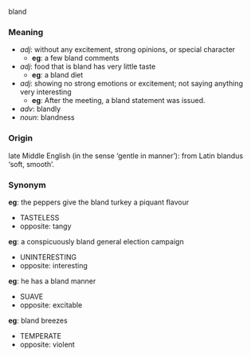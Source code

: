 bland
### Meaning
+ _adj_: without any excitement, strong opinions, or special character
	+ __eg__: a few bland comments
+ _adj_: food that is bland has very little taste
	+ __eg__: a bland diet
+ _adj_: showing no strong emotions or excitement; not saying anything very interesting
    + __eg__: After the meeting, a bland statement was issued.
+ _adv_: blandly
+ _noun_: blandness

### Origin

late Middle English (in the sense ‘gentle in manner’): from Latin blandus ‘soft, smooth’.

### Synonym

__eg__: the peppers give the bland turkey a piquant flavour 

+ TASTELESS
+ opposite: tangy

__eg__: a conspicuously bland general election campaign 

+ UNINTERESTING
+ opposite: interesting

__eg__: he has a bland manner

+ SUAVE
+ opposite: excitable

__eg__: bland breezes

+ TEMPERATE
+ opposite: violent

